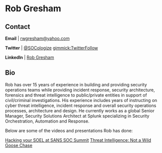 Rob Gresham
============

Contact
-------
**Email** | [rwgresham@yahoo.com](mailto:rwgresham@yahoo.com)

**Twitter** | [@SOCologize](http://twitter.com/SOCologize) [gimmick:TwitterFollow](@SOCologize)

**LinkedIn** | [Rob Gresham](http://www.linkedin.com/in/rwgresham/)

Bio
-----------
 
Rob has over 15 years of experience in building and providing security operations teams while providing incident response, security architecture, forensics and threat intelligence to public/private entities in support of civil/criminal investigations. His experience includes years of instructing on cyber threat intelligence, incident response and overall security operations processes, architecture and design. He currently works as a global Senior Manager, Security Solutions Architect at Splunk specializing in Security Orchestration, Automation and Response.

Below are some of the videos and presentations Rob has done:

[Hacking your SOEL at SANS SOC Summit](https://www.youtube.com/watch?v=_mnxZ1iSUGg)
[Threat Intelligence: Not a Wild Goose Chase](https://www.brighttalk.com/webcast/13713/231119/threat-)
